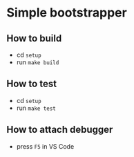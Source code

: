 # Simple bootstrapper

## How to build

- cd `setup`
- run `make build`

## How to test

- cd `setup`
- run `make test`

## How to attach debugger

- press `F5` in VS Code